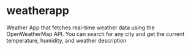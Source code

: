 # weatherapp
 Weather App that fetches real-time weather data using the OpenWeatherMap API. You can search for any city and get the current temperature, humidity, and weather description
